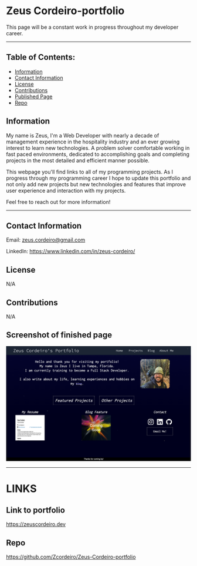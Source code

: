 # Zeus Cordeiro-portfolio

This page will be a constant work in progress throughout my developer career.

---

 ## Table of Contents:
  - [Information](#information)
  - [Contact Information](#contact-information)
  - [License](#license)
  - [Contributions](#contributions)
  - [Published Page](#page)
  - [Repo](#repo)


## Information

My name is Zeus, I'm a Web Developer with nearly a decade of management experience in the hospitality industry and an ever growing interest to learn new technologies. A problem solver comfortable working in fast paced environments, dedicated to accomplishing goals and completing projects in the most detailed and efficient manner possible.

This webpage you'll find links to all of my programming projects. As I progress through my programming career I hope to update this portfolio and not only add new projects but new technologies and features that improve user experience and interaction with my projects. 

Feel free to reach out for more information!

---

## Contact Information

Email: zeus.cordeiro@gmail.com

LinkedIn: https://www.linkedin.com/in/zeus-cordeiro/

## License

N/A

## Contributions

N/A

## Screenshot of finished page

![screenshot of portfolio page](./assets/images/screenshot-portfolio.png)

---

# LINKS

## Link to portfolio

https://zeuscordeiro.dev

## Repo

https://github.com/Zcordeiro/Zeus-Cordeiro-portfolio
